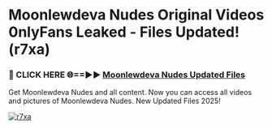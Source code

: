 # Moonlewdeva Nudes Original Videos 0nlyFans Leaked - Files Updated! (r7xa)

<h3>🔴 CLICK HERE 🌐==►► <a href="https://tinyurl.com/y5r63du9" rel="nofollow">Moonlewdeva Nudes Updated Files</a></h3>

Get Moonlewdeva Nudes and all content. Now you can access all videos and pictures of Moonlewdeva Nudes. New Updated Files 2025!

[![r7xa](https://i.imgur.com/UVo9nyh.gif)](https://tinyurl.com/y5r63du9)
